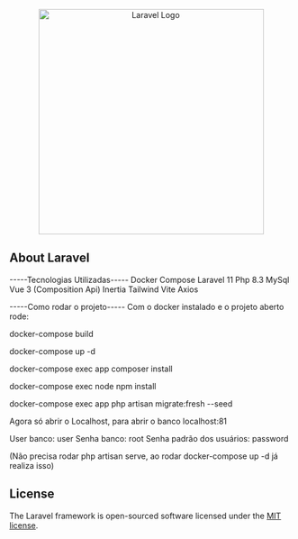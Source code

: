 <p align="center"><a href="https://laravel.com" target="_blank"><img src="https://raw.githubusercontent.com/laravel/art/master/logo-lockup/5%20SVG/2%20CMYK/1%20Full%20Color/laravel-logolockup-cmyk-red.svg" width="400" alt="Laravel Logo"></a></p>

## About Laravel

-----Tecnologias Utilizadas-----
Docker
Compose
Laravel 11
Php 8.3
MySql
Vue 3 (Composition Api)
Inertia
Tailwind
Vite
Axios


-----Como rodar o projeto-----
Com o docker instalado e o projeto aberto rode:

docker-compose build

docker-compose up -d

docker-compose exec app composer install

docker-compose exec node npm install

docker-compose exec app php artisan migrate:fresh --seed

Agora só abrir o Localhost, para abrir o banco localhost:81

User banco: user
Senha banco: root
Senha padrão dos usuários: password

(Não precisa rodar php artisan serve, ao rodar docker-compose up -d já realiza isso)

## License

The Laravel framework is open-sourced software licensed under the [MIT license](https://opensource.org/licenses/MIT).
